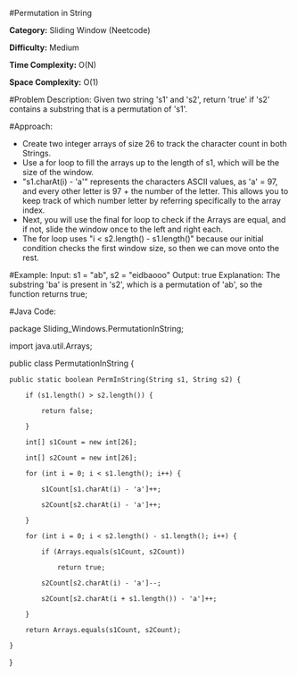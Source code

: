 #Permutation in String

**Category:** Sliding Window (Neetcode)

**Difficulty:** Medium

**Time Complexity:** O(N)

**Space Complexity:** O(1)

#Problem Description: Given two string 's1' and 's2', return 'true' if 's2' contains a substring that is a permutation of 's1'.

#Approach: 
- Create two integer arrays of size 26 to track the character count in both Strings. 
- Use a for loop to fill the arrays up to the length of s1, which will be the size of the window. 
- "s1.charAt(i) - 'a'" represents the characters ASCII values, as 'a' = 97, and every other letter is 97 + the number of the letter. This allows you to keep track of which number letter by referring specifically to the array index. 
- Next, you will use the final for loop to check if the Arrays are equal, and if not, slide the window once to the left and right each. 
- The for loop uses "i < s2.length() - s1.length()" because our initial condition checks the first window size, so then we can move onto the rest. 

#Example: 
Input: s1 = "ab", s2 = "eidbaooo"
Output: true
Explanation: The substring 'ba' is present in 's2', which is a permutation of 'ab', so the function returns true; 

#Java Code: 

package Sliding_Windows.PermutationInString;

import java.util.Arrays;

public class PermutationInString {

	public static boolean PermInString(String s1, String s2) {
	
		if (s1.length() > s2.length()) {
		
			return false;
			
		}

		int[] s1Count = new int[26];
		
		int[] s2Count = new int[26];

		for (int i = 0; i < s1.length(); i++) {
		
			s1Count[s1.charAt(i) - 'a']++;
			
			s2Count[s2.charAt(i) - 'a']++;
			
		}

		for (int i = 0; i < s2.length() - s1.length(); i++) {
		
			if (Arrays.equals(s1Count, s2Count))
			
				return true;

			s2Count[s2.charAt(i) - 'a']--;
			
			s2Count[s2.charAt(i + s1.length()) - 'a']++;
			
		}
		
		return Arrays.equals(s1Count, s2Count);
		
	}
}


